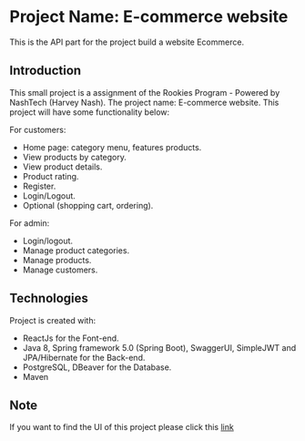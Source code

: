 # Project Name: E-commerce website
This is the API part for the project build a website Ecommerce.

## Introduction 
This small project is a assignment of the Rookies Program - Powered by NashTech (Harvey Nash).
The project name: E-commerce website.
This project will have some functionality below:

For customers:
-	Home page: category menu, features products.
-	View products by category.
-	View product details.
-	Product rating.
-	Register.
-	Login/Logout.
-	Optional (shopping cart, ordering).

For admin:
-	Login/logout.
-	Manage product categories.
-	Manage products.
-	Manage customers.

## Technologies
Project is created with:
- ReactJs for the Font-end.
- Java 8, Spring framework 5.0 (Spring Boot), SwaggerUI, SimpleJWT and JPA/Hibernate for the Back-end.
- PostgreSQL, DBeaver for the Database.
- Maven

## Note
If you want to find the UI of this project please click this [link](https://github.com/LePhuc249/Ecommerce-website-UI)
